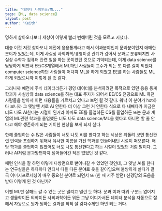 ```yaml
---
title: "데이터 사이언스/ML..."
tags: [ML, data science]
layout: post
author: "Keith"
---
```


멍하게 살아오다보니 세상이 이렇게 빨리 변해버린 것을 모르고 지냈다.

대충 이것 저것 찾아보니 예전에 응용통계라고 해서 이과분야인지 문과분야인지 애매한 분야가 있었는데, 이게 사실상 사회과학/경영이랑 관계가 깊어서 문과로 분류되지만 사실상 수학과 컴퓨터 관련 일을 하는 곳이었던 것으로 기억되는데, 이게 data science를 담당하게 되면서 EE/CS계열에서 ML하던 사람들이 교수가 되는 또 다른 길이 되었다. computer science하던 사람들이 어차피 ML을 하게 되었고 EE를 하는 사람들도 ML하게 되었으니까 이렇게 된 것 같다. 

그러니까 예전에 주식 데이터라든가 경영 데이터를 분석하려던 목적으로 있던 응용 통계 학과가 사실상의 data science를 하는 대표 주자가 되어서 EE/CS 전공으로 ML 하던 사람들을 받아서 이런 내용들을 가르치고 있다고 보면 될 것 같다. 워낙 이 분야가 hot하다 보니까 그 옛날엔 서로 Ai 안한다 더 이상 그런 거 안한다 식으로 다 내빼다가 지금은 너도 나도 AI한다는 시절이 된거라 아마도 EE를 졸업하든 CS를 졸업하든 또는 문과 계열의 ML관련 학과를 졸업했든 너도 나도 data science/ML을 했다고 아니면 할 줄 안다고 해야 생존하게 되는 기이한 현상을 보게 되지 싶다.

한해 졸업하는 수 많은 사람들이 너도 나도 AI를 한다고 하는 세상은 되돌려 보면 통신관련 인력을 포집하기 위해서 유사한 이름을 가진 학과를 만들어내던 시절이 떠오른다. 해당 학과를 졸업하지 않았어도 너도 나도 통신한다고 하는 시절이 있었던 처럼 말이다. 그러나 AI처럼 문과방면까지 넘어들어간 적은 없었던 것 같다. 

패턴 인식을 잘 하면 이렇게 다방면으로 뻗어나갈 수 있었던 것인데, 그 옛날 AI를 한다는 연구실들은 하다하다 안되서 다들 다른 분야로 옷을 갈아입으며 불쌍하게 살다가 결국 이미지프로세싱이 매우 중요한 분야로 되면서 또 (한 때 저주 받던) 신경망의 도움을 받아 이렇게 된 것 아닌가?

이젠 ML만 잘해도 갈 수 있는 곳은 널리고 널린 듯 하다. 문과 이과 따위 구분도 없어지고 생물학이든 의학이든 사회과학이든 뭐든 그냥 어디가서든 데이터 분석을 자동으로 잘해서 자동으로 뭔가 원하는 결과를 착착 잘 갖다주게만 하면 되는 거다. 
